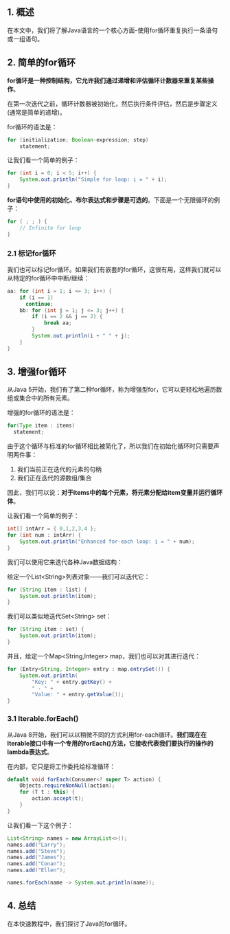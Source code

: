 ## 1. 概述

在本文中，我们将了解Java语言的一个核心方面-使用for循环重复执行一条语句或一组语句。

## 2. 简单的for循环

**for循环是一种控制结构，它允许我们通过递增和评估循环计数器来重复某些操作**。

在第一次迭代之前，循环计数器被初始化，然后执行条件评估，然后是步骤定义(通常是简单的递增)。

for循环的语法是：

```java
for (initialization; Boolean-expression; step) 
    statement;
```

让我们看一个简单的例子：

```java
for (int i = 0; i < 5; i++) {
    System.out.println("Simple for loop: i = " + i);
}
```

**for语句中使用的初始化、布尔表达式和步骤是可选的**。下面是一个无限循环的例子：

```java
for ( ; ; ) {
    // Infinite for loop
}
```

### 2.1 标记for循环

我们也可以标记for循环。如果我们有嵌套的for循环，这很有用，这样我们就可以从特定的for循环中中断/继续：

```java
aa: for (int i = 1; i <= 3; i++) {
    if (i == 1)
      continue;
    bb: for (int j = 1; j <= 3; j++) {
        if (i == 2 && j == 2) {
            break aa;
        }
        System.out.println(i + " " + j);
    }
}
```

## 3. 增强for循环

从Java 5开始，我们有了第二种for循环，称为增强型for，它可以更轻松地遍历数组或集合中的所有元素。

增强的for循环的语法是：

```java
for(Type item : items)
  statement;
```

由于这个循环与标准的for循环相比被简化了，所以我们在初始化循环时只需要声明两件事：

1.  我们当前正在迭代的元素的句柄
2.  我们正在迭代的源数组/集合

因此，我们可以说：**对于items中的每个元素，将元素分配给item变量并运行循环体**。

让我们看一个简单的例子：

```java
int[] intArr = { 0,1,2,3,4 }; 
for (int num : intArr) {
    System.out.println("Enhanced for-each loop: i = " + num);
}
```

我们可以使用它来迭代各种Java数据结构：

给定一个List<String\>列表对象——我们可以迭代它：

```java
for (String item : list) {
    System.out.println(item);
}
```

我们可以类似地迭代Set<String\> set：

```java
for (String item : set) {
    System.out.println(item);
}
```

并且，给定一个Map<String,Integer> map，我们也可以对其进行迭代：

```java
for (Entry<String, Integer> entry : map.entrySet()) {
    System.out.println(
        "Key: " + entry.getKey() + 
        " - " + 
        "Value: " + entry.getValue());
}
```

### 3.1 Iterable.forEach()

从Java 8开始，我们可以以稍微不同的方式利用for-each循环。**我们现在在Iterable接口中有一个专用的forEach()方法，它接收代表我们要执行的操作的lambda表达式**。

在内部，它只是将工作委托给标准循环：

```java
default void forEach(Consumer<? super T> action) {
    Objects.requireNonNull(action);
    for (T t : this) {
        action.accept(t);
    }
}
```

让我们看一下这个例子：

```java
List<String> names = new ArrayList<>();
names.add("Larry");
names.add("Steve");
names.add("James");
names.add("Conan");
names.add("Ellen");

names.forEach(name -> System.out.println(name));
```

## 4. 总结

在本快速教程中，我们探讨了Java的for循环。